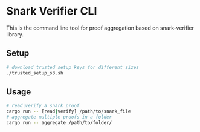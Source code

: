 # Snark Verifier CLI

This is the command line tool for proof aggregation based on snark-verifier library. 

## Setup

```bash
# download trusted setup keys for different sizes
./trusted_setup_s3.sh
```


## Usage
```bash
# read|verify a snark proof 
cargo run -- [read|verify] /path/to/snark_file
# aggregate multiple proofs in a folder
cargo run -- aggregate /path/to/folder/
```
